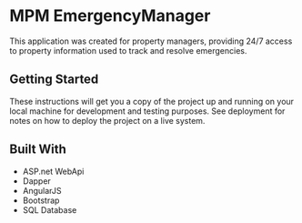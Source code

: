 # MPM EmergencyManager

This application was created for property managers, providing 24/7 access to property information used to track and resolve emergencies. 

## Getting Started

These instructions will get you a copy of the project up and running on your local machine for development and testing purposes. See deployment for notes on how to deploy the project on a live system.

## Built With

* ASP.net WebApi
* Dapper
* AngularJS
* Bootstrap
* SQL Database
